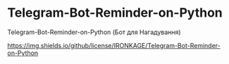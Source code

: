 # Telegram-Bot-Reminder-on-Python
Telegram-Bot-Reminder-on-Python (Бот для Нагадування)

https://img.shields.io/github/license/IRONKAGE/Telegram-Bot-Reminder-on-Python
